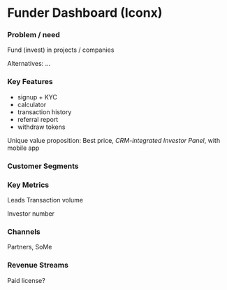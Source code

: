 # Funder Dashboard \(Iconx\)

### Problem / need

Fund \(invest\) in projects / companies

Alternatives: ...

### Key Features

* signup + KYC
* calculator
* transaction history
* referral report
* withdraw tokens

Unique value proposition: Best price, _CRM-integrated Investor Panel_, with mobile app

### Customer Segments



### Key Metrics

Leads Transaction volume

Investor number

### Channels

Partners, SoMe 

### Revenue Streams

Paid license?

